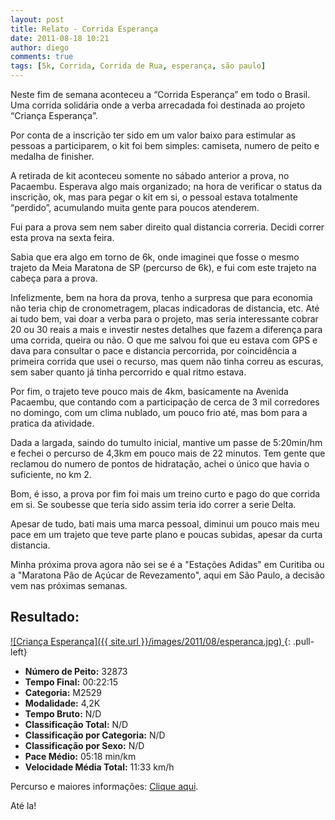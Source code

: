 ```yaml
---
layout: post
title: Relato - Corrida Esperança
date: 2011-08-18 10:21
author: diego
comments: true
tags: [5k, Corrida, Corrida de Rua, esperança, são paulo]
---
```

Neste fim de semana aconteceu a “Corrida Esperança” em todo o Brasil. Uma corrida solidária onde a verba arrecadada foi destinada ao projeto “Criança Esperança”.

Por conta de a inscrição ter sido em um valor baixo para estimular as pessoas a participarem, o kit foi bem simples:  camiseta, numero de peito e medalha de finisher.

A retirada de kit aconteceu somente no sábado anterior a prova, no Pacaembu. Esperava algo mais organizado; na hora de verificar o status da inscrição, ok, mas para pegar o kit em si, o pessoal estava totalmente “perdido”, acumulando muita gente para poucos atenderem.

Fui para a prova sem nem saber direito qual distancia correria. Decidi correr esta prova na sexta feira.

Sabia que era algo em torno de 6k, onde imaginei que fosse o mesmo trajeto da Meia Maratona de SP (percurso de 6k), e fui com este trajeto na cabeça para a prova.

Infelizmente, bem na hora da prova, tenho a surpresa que para economia não teria chip de cronometragem, placas indicadoras de distancia, etc. Até ai tudo bem, vai doar a verba para o projeto, mas seria interessante cobrar 20 ou 30 reais a mais e investir nestes detalhes que fazem a diferença para uma corrida, queira ou não. O que me salvou foi que eu estava com GPS e dava para consultar o pace e distancia percorrida, por coincidência a primeira corrida que usei o recurso, mas quem não tinha correu as escuras, sem saber quanto já tinha percorrido e qual ritmo estava.

Por fim, o trajeto teve pouco mais de 4km, basicamente na Avenida Pacaembu, que contando com a  participação de cerca de 3 mil corredores no domingo, com um clima nublado, um pouco frio até, mas bom para a pratica da atividade.

Dada a largada, saindo do tumulto inicial, mantive um passe de 5:20min/hm e fechei o percurso de 4,3km em pouco mais de 22 minutos. Tem gente que reclamou do numero de pontos de hidratação, achei o único que havia o suficiente, no km 2.

Bom, é isso, a prova por fim foi mais um treino curto e pago do que corrida em si. Se soubesse que teria sido assim teria ido correr a serie Delta.

Apesar de tudo, bati mais uma marca pessoal, diminui um pouco mais meu pace em um trajeto que teve parte plano e poucas subidas, apesar da curta distancia.

Minha próxima prova agora não sei se é a "Estações Adidas" em Curitiba ou a "Maratona Pão de Açúcar de Revezamento", aqui em São Paulo, a decisão vem nas próximas semanas.

## Resultado:

<a href="/images/2011/08/esperanca_big.jpg">
![Criança Esperança]({{ site.url }}/images/2011/08/esperanca.jpg)
</a>
{: .pull-left}

* **Número de Peito:** 32873
* **Tempo Final:** 00:22:15
* **Categoria:** M2529
* **Modalidade:** 4,2K
* **Tempo Bruto:** N/D
* **Classificação Total:** N/D
* **Classificação por Categoria:** N/D
* **Classificação por Sexo:** N/D
* **Pace Médio:** 05:18 min/km
* **Velocidade Média Total:** 11:33 km/h

Percurso e maiores informações: <a href="http://www.runtastic.com/en/users/Diego-Ronan/sport-sessions/4557888" target="_blank">Clique aqui</a>.

Até la!
